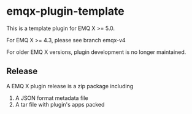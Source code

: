 # emqx-plugin-template

This is a template plugin for EMQ X >= 5.0.

For EMQ X >= 4.3, please see branch emqx-v4

For older EMQ X versions, plugin development is no longer maintained.

## Release

A EMQ X plugin release is a zip package including

1. A JSON format metadata file
2. A tar file with plugin's apps packed
